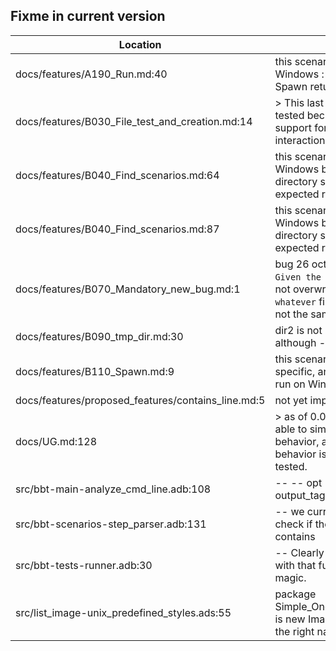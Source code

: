 Fixme in current version
------------------------

Location | Text
---------|-----
docs/features/A190_Run.md:40| this scenario fail on Windows : on Windows, Spawn return Success 
docs/features/B030_File_test_and_creation.md:14|> This last case is not yet tested because bbt doesn't support for now prompt interaction. ()  
docs/features/B040_Find_scenarios.md:64| this scenario fail on Windows because of the directory separator in the expected result.  
docs/features/B040_Find_scenarios.md:87| this scenario fail on Windows because of the directory separator in the expected result.  
docs/features/B070_Mandatory_new_bug.md:1| bug 26 oct 2024 : the `Given the file whatever` is not overwriting an existing `whatever` file, even if it has not the same content.
docs/features/B090_tmp_dir.md:30| dir2 is not removed although --cleanup
docs/features/B110_Spawn.md:9| this scenario is Unix specific, and should not be run on Windows.  
docs/features/proposed_features/contains_line.md:5| not yet implemented.
docs/UG.md:128|>  as of 0.0.6, bbt is not able to simulate interactive behavior, and so this behavior is only partially tested.  
src/bbt-main-analyze_cmd_line.adb:108|         --     --  opt -ot / --output_tag not yet coded
src/bbt-scenarios-step_parser.adb:131|                                                                                                   --  we currently do not check if the existing file contains
src/bbt-tests-runner.adb:30|   --  Clearly not confortable with that function, it's magic.
src/list_image-unix_predefined_styles.ads:55|   package Simple_One_Per_Line_Style is new Image_Style --  not the right name at all
